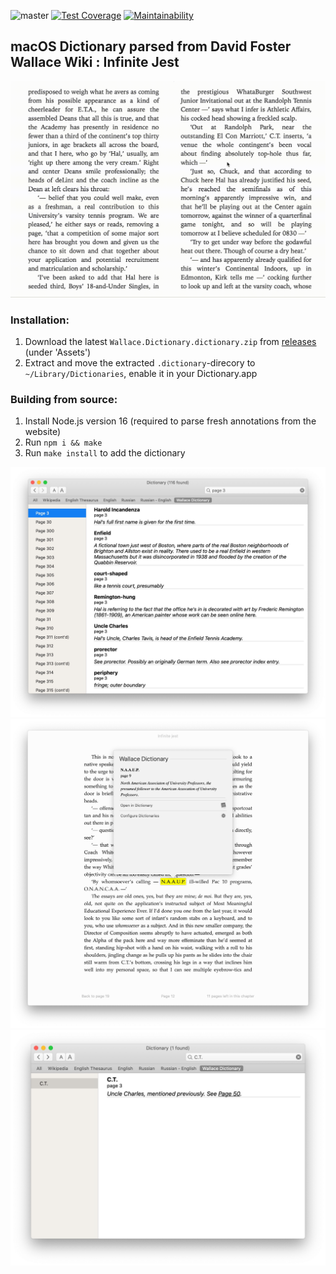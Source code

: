 ![master](https://github.com/semyonf/wallace-apple-dictionary/actions/workflows/ci.yml/badge.svg?branch=master)
[![Test Coverage](https://api.codeclimate.com/v1/badges/a6c5b5bd1a51e4472891/test_coverage)](https://codeclimate.com/github/semyonf/wallace-apple-dictionary/test_coverage)
[![Maintainability](https://api.codeclimate.com/v1/badges/a6c5b5bd1a51e4472891/maintainability)](https://codeclimate.com/github/semyonf/wallace-apple-dictionary/maintainability)

## macOS Dictionary parsed from David Foster Wallace Wiki : Infinite Jest

![context](https://github.com/semyonf/wallace-apple-dictionary/blob/master/readme-resources/demo.gif)

### Installation:

1. Download the latest `Wallace.Dictionary.dictionary.zip` from [releases](https://github.com/semyonf/wallace-apple-dictionary/releases) (under 'Assets')
2. Extract and move the extracted `.dictionary`-direcory to `~/Library/Dictionaries`, enable it in your Dictionary.app

### Building from source:

1. Install Node.js version 16 (required to parse fresh annotations from the website)
2. Run `npm i && make`
3. Run `make install` to add the dictionary

![dictionary search by page](https://github.com/semyonf/wallace-apple-dictionary/blob/master/readme-resources/screen-1.jpg)
![dictionary spotlight](https://github.com/semyonf/wallace-apple-dictionary/blob/master/readme-resources/screen-2.jpg)
![dictionary search by annotation](https://github.com/semyonf/wallace-apple-dictionary/blob/master/readme-resources/screen-3.jpg)
